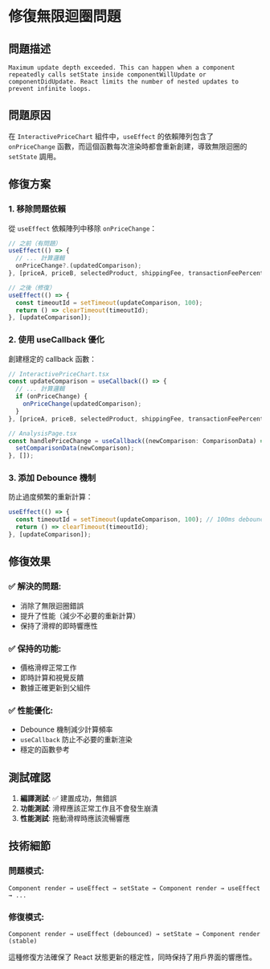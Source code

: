 # 修復無限迴圈問題

## 問題描述
```
Maximum update depth exceeded. This can happen when a component repeatedly calls setState inside componentWillUpdate or componentDidUpdate. React limits the number of nested updates to prevent infinite loops.
```

## 問題原因
在 `InteractivePriceChart` 組件中，`useEffect` 的依賴陣列包含了 `onPriceChange` 函數，而這個函數每次渲染時都會重新創建，導致無限迴圈的 `setState` 調用。

## 修復方案

### 1. **移除問題依賴**
從 `useEffect` 依賴陣列中移除 `onPriceChange`：

```typescript
// 之前（有問題）
useEffect(() => {
  // ... 計算邏輯
  onPriceChange?.(updatedComparison);
}, [priceA, priceB, selectedProduct, shippingFee, transactionFeePercent, monthlyTraffic, onPriceChange]);

// 之後（修復）
useEffect(() => {
  const timeoutId = setTimeout(updateComparison, 100);
  return () => clearTimeout(timeoutId);
}, [updateComparison]);
```

### 2. **使用 useCallback 優化**
創建穩定的 callback 函數：

```typescript
// InteractivePriceChart.tsx
const updateComparison = useCallback(() => {
  // ... 計算邏輯
  if (onPriceChange) {
    onPriceChange(updatedComparison);
  }
}, [priceA, priceB, selectedProduct, shippingFee, transactionFeePercent, monthlyTraffic, onPriceChange]);

// AnalysisPage.tsx
const handlePriceChange = useCallback((newComparison: ComparisonData) => {
  setComparisonData(newComparison);
}, []);
```

### 3. **添加 Debounce 機制**
防止過度頻繁的重新計算：

```typescript
useEffect(() => {
  const timeoutId = setTimeout(updateComparison, 100); // 100ms debounce
  return () => clearTimeout(timeoutId);
}, [updateComparison]);
```

## 修復效果

### ✅ **解決的問題:**
- 消除了無限迴圈錯誤
- 提升了性能（減少不必要的重新計算）
- 保持了滑桿的即時響應性

### ✅ **保持的功能:**
- 價格滑桿正常工作
- 即時計算和視覺反饋
- 數據正確更新到父組件

### ✅ **性能優化:**
- Debounce 機制減少計算頻率
- `useCallback` 防止不必要的重新渲染
- 穩定的函數參考

## 測試確認

1. **編譯測試**: ✅ 建置成功，無錯誤
2. **功能測試**: 滑桿應該正常工作且不會發生崩潰
3. **性能測試**: 拖動滑桿時應該流暢響應

## 技術細節

### 問題模式:
```
Component render → useEffect → setState → Component render → useEffect → ...
```

### 修復模式:
```
Component render → useEffect (debounced) → setState → Component render (stable)
```

這種修復方法確保了 React 狀態更新的穩定性，同時保持了用戶界面的響應性。